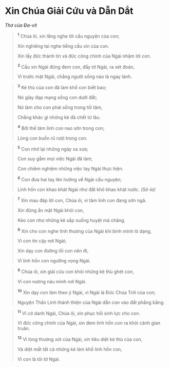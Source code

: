 # Xin Chúa Giải Cứu và Dẫn Dắt
*Thơ của Ða-vít*

> <sup><b>1</b></sup> Chúa ôi, xin lắng nghe lời cầu nguyện của con;
> 
> Xin nghiêng tai nghe tiếng cầu xin của con.
> 
> Xin lấy đức thành tín và đức công chính của Ngài nhậm lời con.
> 
> <sup><b>2</b></sup> Cầu xin Ngài đừng đem con, đầy tớ Ngài, ra xét đoán,
> 
> Vì trước mặt Ngài, chẳng người sống nào là ngay lành.
>


> <sup><b>3</b></sup> Kẻ thù của con đã làm khổ con biết bao;
> 
> Nó giày đạp mạng sống con dưới đất;
> 
> Nó làm cho con phải sống trong tối tăm,
> 
> Chẳng khác gì những kẻ đã chết từ lâu.
> 
> <sup><b>4</b></sup> Bởi thế tâm linh con nao sờn trong con;
> 
> Lòng con buồn rũ rượi trong con.
>


> <sup><b>5</b></sup> Con nhớ lại những ngày xa xưa;
> 
> Con suy gẫm mọi việc Ngài đã làm;
> 
> Con chiêm nghiệm những việc tay Ngài thực hiện.
> 
> <sup><b>6</b></sup> Con đưa hai tay lên hướng về Ngài cầu nguyện;
> 
> Linh hồn con khao khát Ngài như đất khô khao khát nước. *(Sê-la)*
>


> <sup><b>7</b></sup> Xin mau đáp lời con, Chúa ôi, vì tâm linh con đang sờn ngã.
> 
> Xin đừng ẩn mặt Ngài khỏi con,
> 
> Kẻo con như những kẻ sắp xuống huyệt mả chăng.
> 
> <sup><b>8</b></sup> Xin cho con nghe tình thương của Ngài khi bình minh ló dạng,
> 
> Vì con tin cậy nơi Ngài;
> 
> Xin dạy con đường lối con nên đi,
> 
> Vì linh hồn con ngưỡng vọng Ngài.
>


> <sup><b>9</b></sup> Chúa ôi, xin giải cứu con khỏi những kẻ thù ghét con,
> 
> Vì con nương náu mình nơi Ngài.
> 
> <sup><b>10</b></sup> Xin dạy con làm theo ý Ngài, vì Ngài là Ðức Chúa Trời của con;
> 
> Nguyện Thần Linh thánh thiện của Ngài dẫn con vào đất phẳng bằng.
>


> <sup><b>11</b></sup> Vì cớ danh Ngài, Chúa ôi, xin phục hồi sinh lực cho con.
> 
> Vì đức công chính của Ngài, xin đem linh hồn con ra khỏi cảnh gian truân.
> 
> <sup><b>12</b></sup> Vì lòng thương xót của Ngài, xin tiêu diệt kẻ thù của con,
> 
> Và diệt mất tất cả những kẻ làm khổ linh hồn con,
> 
> Vì con là tôi tớ Ngài.
>